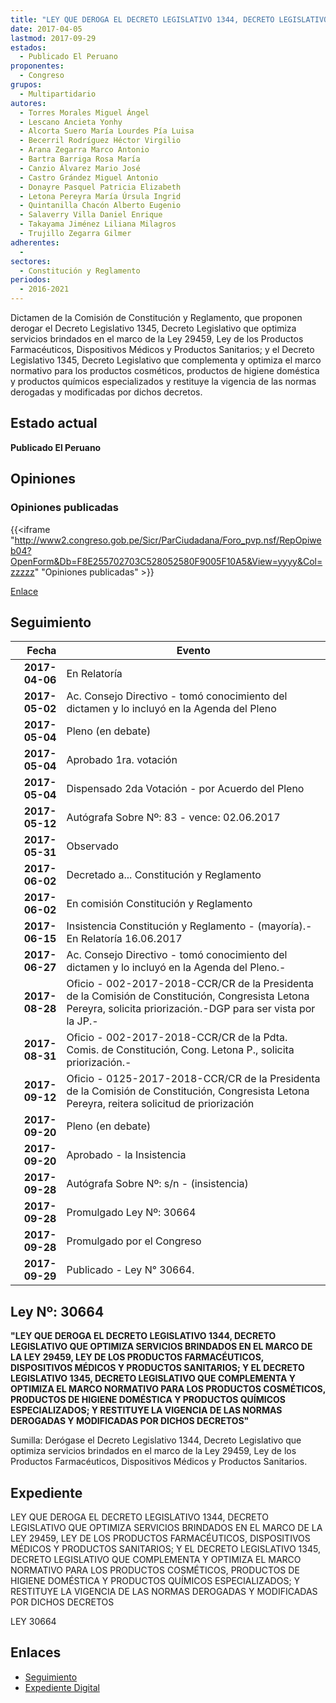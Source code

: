 ```yaml
---
title: "LEY QUE DEROGA EL DECRETO LEGISLATIVO 1344, DECRETO LEGISLATIVO QUE OPTIMIZA SERVICIOS BRINDADOS EN EL MARCO DE LA LEY 29459, LEY DE LOS PRODUCTOS FARMACÉUTICOS, DISPOSITIVOS MÉDICOS Y PRODUCTOS SANITARIOS, Y EL DECRETO LEGISLATIVO 1345, DECRETO LEGISLATIVO QUE COMPLEMENTA Y OPTIMIZA EL MARCO NORMATIVO PARA LOS PRODUCTOS COSMÉTICOS, PRODUCTOS DE HIGIENE DOMÉSTICA Y PRODUCTOS QUÍMICOS ESPECIALIZADOS, Y RESTITUYE LA VIGENCIA DE LAS NORMAS DEROGADAS Y MODIFICADAS POR DICHOS DECRETOS"
date: 2017-04-05
lastmod: 2017-09-29
estados: 
  - Publicado El Peruano
proponentes: 
  - Congreso
grupos: 
  - Multipartidario
autores: 
  - Torres Morales Miguel Ángel
  - Lescano Ancieta Yonhy
  - Alcorta Suero María Lourdes Pía Luisa
  - Becerril Rodríguez Héctor Virgilio
  - Arana Zegarra Marco Antonio
  - Bartra Barriga Rosa María
  - Canzio Álvarez Mario José
  - Castro Grández Miguel Antonio
  - Donayre Pasquel Patricia Elizabeth
  - Letona Pereyra María Úrsula Ingrid
  - Quintanilla Chacón Alberto Eugenio
  - Salaverry Villa Daniel Enrique
  - Takayama Jiménez Liliana Milagros
  - Trujillo Zegarra Gilmer
adherentes: 
  - 
sectores: 
  - Constitución y Reglamento
periodos: 
  - 2016-2021
---
```


Dictamen de la Comisión de Constitución y Reglamento, que proponen derogar el Decreto Legislativo 1345, Decreto Legislativo que optimiza servicios brindados en el marco de la Ley 29459, Ley de los Productos Farmacéuticos, Dispositivos Médicos y Productos Sanitarios; y el Decreto Legislativo 1345, Decreto Legislativo que complementa y optimiza el marco normativo para los productos cosméticos, productos de higiene doméstica y productos químicos especializados y restituye la vigencia de las normas derogadas y modificadas por dichos decretos.


## Estado actual

**Publicado El Peruano**

## Opiniones

### Opiniones publicadas

{{<iframe "http://www2.congreso.gob.pe/Sicr/ParCiudadana/Foro_pvp.nsf/RepOpiweb04?OpenForm&Db=F8E255702703C528052580F9005F10A5&View=yyyy&Col=zzzzz" "Opiniones publicadas" >}}

[Enlace](http://www2.congreso.gob.pe/Sicr/ParCiudadana/Foro_pvp.nsf/RepOpiweb04?OpenForm&Db=F8E255702703C528052580F9005F10A5&View=yyyy&Col=zzzzz)

## Seguimiento

| Fecha | Evento |
|------:|--------|
| **2017-04-06** | En Relatoría|
| **2017-05-02** | Ac. Consejo Directivo - tomó conocimiento del dictamen y lo incluyó en la Agenda del Pleno|
| **2017-05-04** | Pleno (en debate)|
| **2017-05-04** | Aprobado 1ra. votación|
| **2017-05-04** | Dispensado 2da Votación - por Acuerdo del Pleno|
| **2017-05-12** | Autógrafa Sobre Nº: 83 - vence: 02.06.2017|
| **2017-05-31** | Observado|
| **2017-06-02** | Decretado a... Constitución y Reglamento|
| **2017-06-02** | En comisión Constitución y Reglamento|
| **2017-06-15** | Insistencia Constitución y Reglamento - (mayoría).- En Relatoría 16.06.2017|
| **2017-06-27** | Ac. Consejo Directivo - tomó conocimiento del dictamen y lo incluyó en la Agenda del Pleno.-|
| **2017-08-28** | Oficio - 002-2017-2018-CCR/CR de la Presidenta de la Comisión de Constitución, Congresista Letona Pereyra, solicita priorización.-DGP para ser vista por la JP.-|
| **2017-08-31** | Oficio - 002-2017-2018-CCR/CR de la Pdta. Comis. de Constitución, Cong. Letona P., solicita priorización.-|
| **2017-09-12** | Oficio - 0125-2017-2018-CCR/CR de la Presidenta de la Comisión de Constitución, Congresista Letona Pereyra, reitera solicitud de priorización|
| **2017-09-20** | Pleno (en debate)|
| **2017-09-20** | Aprobado - la Insistencia|
| **2017-09-28** | Autógrafa Sobre Nº: s/n - (insistencia)|
| **2017-09-28** | Promulgado Ley Nº: 30664|
| **2017-09-28** | Promulgado por el Congreso|
| **2017-09-29** | Publicado - Ley N° 30664.|

## Ley Nº: 30664

**"LEY QUE DEROGA EL DECRETO LEGISLATIVO 1344, DECRETO LEGISLATIVO QUE OPTIMIZA SERVICIOS BRINDADOS EN EL MARCO DE LA LEY 29459, LEY DE LOS PRODUCTOS FARMACÉUTICOS, DISPOSITIVOS MÉDICOS Y PRODUCTOS SANITARIOS; Y EL DECRETO LEGISLATIVO 1345, DECRETO LEGISLATIVO QUE COMPLEMENTA Y OPTIMIZA EL MARCO NORMATIVO PARA LOS PRODUCTOS COSMÉTICOS, PRODUCTOS DE HIGIENE DOMÉSTICA Y PRODUCTOS QUÍMICOS ESPECIALIZADOS; Y RESTITUYE LA VIGENCIA DE LAS NORMAS DEROGADAS Y MODIFICADAS POR DICHOS DECRETOS"**

Sumilla: Derógase el Decreto Legislativo 1344, Decreto Legislativo que optimiza servicios brindados en el marco de la Ley 29459, Ley de los Productos Farmacéuticos, Dispositivos Médicos y Productos Sanitarios.


## Expediente

LEY QUE DEROGA EL DECRETO LEGISLATIVO 1344, DECRETO LEGISLATIVO QUE OPTIMIZA SERVICIOS BRINDADOS EN EL MARCO DE LA LEY 29459, LEY DE LOS PRODUCTOS FARMACÉUTICOS, DISPOSITIVOS MÉDICOS Y PRODUCTOS SANITARIOS; Y EL DECRETO LEGISLATIVO 1345, DECRETO LEGISLATIVO QUE COMPLEMENTA Y OPTIMIZA EL MARCO NORMATIVO PARA LOS PRODUCTOS COSMÉTICOS, PRODUCTOS DE HIGIENE DOMÉSTICA Y PRODUCTOS QUÍMICOS ESPECIALIZADOS; Y RESTITUYE LA VIGENCIA DE LAS NORMAS DEROGADAS Y MODIFICADAS POR DICHOS DECRETOS

LEY 30664


## Enlaces 

- [Seguimiento](http://www2.congreso.gob.pe/Sicr/TraDocEstProc/CLProLey2016.nsf/f7fff46988ca05b1052578e100829cc7/b4e2705cde4f7dd2052580f9005567cf?OpenDocument)
- [Expediente Digital](http://www2.congreso.gob.pehttp://www2.congreso.gob.pe/Sicr/TraDocEstProc/CLProLey2016.nsf/f7fff46988ca05b1052578e100829cc7/b4e2705cde4f7dd2052580f9005567cf?OpenDocument&Click=05257FB7005EB655.eb71d0cf91d8294e05256cdf006b5706/$Body/0.1C6C)
